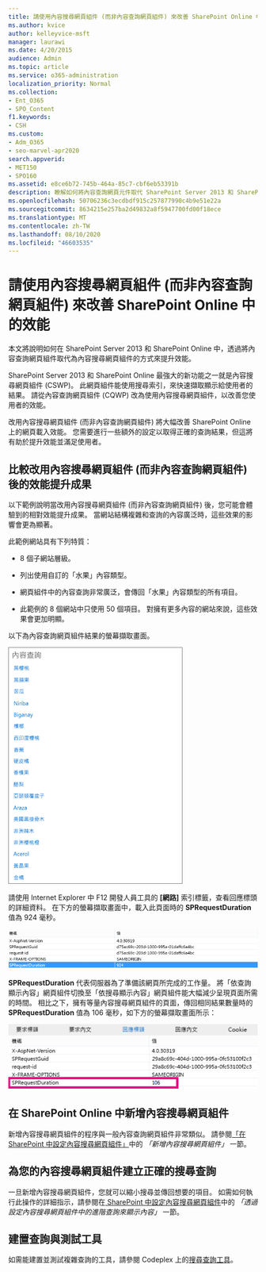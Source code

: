 ```yaml
---
title: 請使用內容搜尋網頁組件 (而非內容查詢網頁組件) 來改善 SharePoint Online 中的效能
ms.author: kvice
author: kelleyvice-msft
manager: laurawi
ms.date: 4/20/2015
audience: Admin
ms.topic: article
ms.service: o365-administration
localization_priority: Normal
ms.collection:
- Ent_O365
- SPO_Content
f1.keywords:
- CSH
ms.custom:
- Adm_O365
- seo-marvel-apr2020
search.appverid:
- MET150
- SPO160
ms.assetid: e8ce6b72-745b-464a-85c7-cbf6eb53391b
description: 瞭解如何將內容查詢網頁元件取代 SharePoint Server 2013 和 SharePoint Online 中的內容搜尋網頁元件，以提升效能。
ms.openlocfilehash: 50706236c3ecdbdf915c257877990c4b9e51e22a
ms.sourcegitcommit: 8634215e257ba2d49832a8f5947700fd00f18ece
ms.translationtype: MT
ms.contentlocale: zh-TW
ms.lasthandoff: 08/10/2020
ms.locfileid: "46603535"
---
```

# <a name="using-content-search-web-part-instead-of-content-query-web-part-to-improve-performance-in-sharepoint-online"></a>請使用內容搜尋網頁組件 (而非內容查詢網頁組件) 來改善 SharePoint Online 中的效能

本文將說明如何在 SharePoint Server 2013 和 SharePoint Online 中，透過將內容查詢網頁組件取代為內容搜尋網頁組件的方式來提升效能。
  
SharePoint Server 2013 和 SharePoint Online 最強大的新功能之一就是內容搜尋網頁組件 (CSWP)。 此網頁組件能使用搜尋索引，來快速擷取顯示給使用者的結果。 請從內容查詢網頁組件 (CQWP) 改為使用內容搜尋網頁組件，以改善您使用者的效能。
  
改用內容搜尋網頁組件 (而非內容查詢網頁組件) 將大幅改善 SharePoint Online 上的網頁載入效能。 您需要進行一些額外的設定以取得正確的查詢結果，但這將有助於提升效能並滿足使用者。
  
## <a name="comparing-the-performance-gain-you-get-from-using-content-search-web-part-instead-of-content-query-web-part"></a>比較改用內容搜尋網頁組件 (而非內容查詢網頁組件) 後的效能提升成果

以下範例說明當改用內容搜尋網頁組件 (而非內容查詢網頁組件) 後，您可能會體驗到的相對效能提升成果。 當網站結構複雜和查詢的內容廣泛時，這些效果的影響會更為顯著。
  
此範例網站具有下列特質：
  
- 8 個子網站層級。
    
- 列出使用自訂的「水果」內容類型。
    
- 網頁組件​​中的內容查詢非常廣泛，會傳回「水果」內容類型的所有項目。
    
- 此範例的 8 個網站中只使用 50 個項目。 對擁有更多內容的網站來說，這些效果會更加明顯。
    
以下為內容查詢網頁組件結果的螢幕擷取畫面。
  
![顯示網頁組件內容查詢的圖形](media/b3d41f20-dfe5-46ed-9c0a-31057e82de33.png)
  
請使用 Internet Explorer 中 F12 開發人員工具的 **[網路]** 索引標籤，查看回應標頭的詳細資料。 在下方的螢幕擷取畫面中，載入此頁面時的 **SPRequestDuration** 值為 924 毫秒。 
  
![顯示 924 要求期間的螢幕擷取畫面](media/343571f2-a249-4de2-bc11-2cee93498aea.png)
  
 **SPRequestDuration** 代表伺服器為了準備該網頁所完成的工作量。 將「依查詢顯示內容」網頁組件切換至「依搜尋顯示內容」網頁組件能大幅減少呈現頁面所需的時間。 相比之下，擁有等量內容搜尋網頁組件的頁面，傳回相同結果數量時的 **SPRequestDuration** 值為 106 毫秒，如下方的螢幕擷取畫面所示： 
  
![顯示 106 要求期間的螢幕擷取畫面](media/b46387ac-660d-4e5e-a11c-cc430e912962.png)
  
## <a name="adding-a-content-search-web-part-in-sharepoint-online"></a>在 SharePoint Online 中新增內容搜尋網頁組件

新增內容搜尋網頁組件的程序與一般內容查詢網頁組件非常類似。 請參閱[「在 SharePoint 中設定內容搜尋網頁組件」](https://support.office.com/article/Configure-a-Content-Search-Web-Part-in-SharePoint-0dc16de1-dbe4-462b-babb-bf8338c36c9a)中的 *「新增內容搜尋網頁組件」* ​​一節。
  
## <a name="creating-the-right-search-query-for-your-content-search-web-part"></a>為您的內容搜尋網頁組件建立正確的搜尋查詢

一旦新增內容搜尋網頁組件，您就可以縮小搜尋並傳回想要的項目。 如需如何執行此操作的詳細指示，請參閱在[ SharePoint 中設定內容搜尋網頁組件](https://support.office.com/article/Configure-a-Content-Search-Web-Part-in-SharePoint-0dc16de1-dbe4-462b-babb-bf8338c36c9a)中的 *「透過設定內容搜尋網頁組件中的進階查詢來顯示內容​」* 一節。
  
## <a name="query-building-and-testing-tool"></a>建置查詢與測試工具

如需能建置並測試複雜查詢的工具，請參閱 Codeplex 上的[搜尋查詢工具](https://sp2013searchtool.codeplex.com/)。 
  

